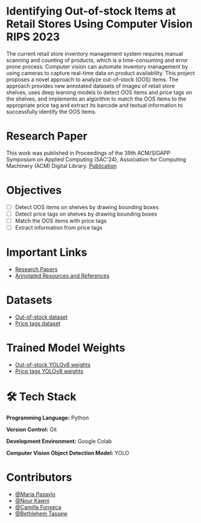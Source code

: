 # Identifying Out-of-stock Items at Retail Stores Using Computer Vision RIPS 2023

The current retail store inventory management system requires manual scanning and counting of products, which is a time-consuming and error prone process. Computer vision can automate inventory management by using cameras to capture real-time data on product availability. This project proposes a novel approach to analyze out-of-stock (OOS) items. The approach provides new annotated datasets of images of retail store shelves, uses deep learning models to detect OOS items and price tags on the shelves, and implements an algorithm to match the OOS items to the appropriate price tag and extract its barcode and textual information to successfully identify the OOS items.

# Research Paper
This work was published in Proceedings of the 39th ACM/SIGAPP Symposium on Applied Computing (SAC'24), Association for Computing Machinery (ACM) Digital Library.
[Publication](https://dl.acm.org/doi/10.1145/3605098.3636200)

# Objectives 
- [ ] Detect OOS items on shelves by drawing bounding boxes
- [ ] Detect price tags on shelves by drawing bounding boxes
- [ ] Match the OOS items with price tags
- [ ] Extract information from price tags

# Important Links
- [Research Papers](https://drive.google.com/drive/folders/1MHskfF7GpBjmuN4SobN_hn3Uytx4-7lN?usp=drive_link)
- [Annotated Resources and References](https://docs.google.com/document/d/1-vLkgiAGKqIb3-F16oKQGDn2b-iyLLTwAuERR6KOCJw/edit?usp=sharing)

# Datasets
- [Out-of-stock dataset](https://drive.google.com/file/d/18jxm-Y1uGoVaEdmMn_A8zazHV6sBnd1X/view?usp=drive_link)
- [Price tags dataset](https://drive.google.com/file/d/1Wl4qGl_1oElu81NS3c1TAYCYDNKKWeRP/view?usp=drive_link)
  
# Trained Model Weights
- [Out-of-stock YOLOv8 weights](https://drive.google.com/uc?id=1NyS5WRHIBlBT5OIbUBxPDjcX9pEP9Aq5)
- [Price tags YOLOv8 weights](https://drive.google.com/uc?id=1--b6bb8dF6gCYQQf1XS3peAQJaVrW1ln)
  
# 🛠 Tech Stack
**Programming Language:** Python

**Version Control:** Git

**Development Environment:** Google Colab

**Computer Vision Object Detection Model:** YOLO
   
# Contributors
- [@Maria Pasaylo](https://github.com/mariapasaylo)
- [@Nour Kawni](https://github.com/nourkawni)
- [@Camilla Fonseca](https://github.com/fonsecamilla)
- [@Bethlehem Tassew](https://github.com/Betty987)


